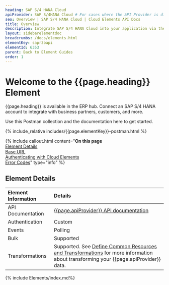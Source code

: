 ```yaml
---
heading: SAP S/4 HANA Cloud
apiProvider: SAP S/4HANA Cloud # For cases where the API Provider is different than the element name. e;g;, ServiceNow vs. ServiceNow Oauth
seo: Overview | SAP S/4 HANA Cloud | Cloud Elements API Docs
title: Overview
description: Integrate SAP S/4 HANA Cloud into your application via the Cloud Elements APIs.
layout: sidebarelementdoc
breadcrumbs: /docs/elements.html
elementKey: sapr3bapi
elementId: 6353
parent: Back to Element Guides
order: 1
---
```


# Welcome to the {{page.heading}} Element

{{page.heading}} is available in the ERP hub. Connect an SAP S/4 HANA account to integrate with business partners, customers, and more.

Use this Postman collection and the documentation here to get started.

<div>
{% include_relative includes/{{page.elementKey}}-postman.html %}
</div>

{% include callout.html content="<strong>On this page</strong></br><a href=#element-details>Element Details</a></br><a href=#base-url>Base URL</a></br><a href=#authenticating-with-cloud-elements>Authenticating with Cloud Elements</a></br><a href=#error-codes>Error Codes</a>" type="info" %}

## Element Details

| Element Information | Details     |
| :------------- | :------------- |
| API Documentation | [{{page.apiProvider}} API documentation](https://api.sap.com/package/SAPS4HANACloud?section=Artifacts) |
| Authentication | Custom  |
| Events | Polling |
| Bulk | Supported |
| Transformations | Supported. See [Define Common Resources and Transformations](https://docs.cloud-elements.com/home/common-object) for more information about transforming your {{page.apiProvider}} data.|

{% include Elements/index.md%}
